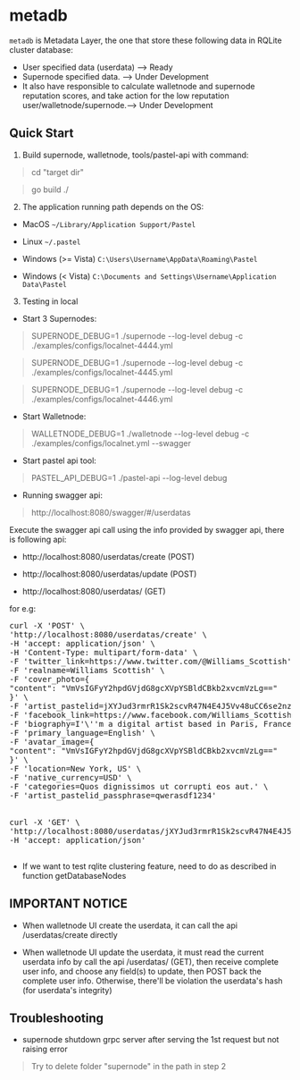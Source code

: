 # metadb

`metadb` is Metadata Layer, the one that store these following data in RQLite cluster database:
- User specified data (userdata) --> Ready
- Supernode specified data. --> Under Development
- It also have responsible to calculate walletnode and supernode reputation scores, and take action for the low reputation user/walletnode/supernode.--> Under Development

## Quick Start

 
1. Build supernode, walletnode, tools/pastel-api with command:

>cd "target  dir"

>go build ./


2. The application running path depends on the OS:

* MacOS `~/Library/Application Support/Pastel`

* Linux `~/.pastel`

* Windows (>= Vista) `C:\Users\Username\AppData\Roaming\Pastel`

* Windows (< Vista) `C:\Documents and Settings\Username\Application Data\Pastel`

  
3. Testing in local

- Start 3 Supernodes:

>SUPERNODE_DEBUG=1 ./supernode --log-level debug -c ./examples/configs/localnet-4444.yml

>SUPERNODE_DEBUG=1 ./supernode --log-level debug -c ./examples/configs/localnet-4445.yml

>SUPERNODE_DEBUG=1 ./supernode --log-level debug -c ./examples/configs/localnet-4446.yml

  

- Start Walletnode:

>WALLETNODE_DEBUG=1 ./walletnode --log-level debug -c ./examples/configs/localnet.yml --swagger

  
- Start pastel api tool:

>PASTEL_API_DEBUG=1 ./pastel-api --log-level debug

  

- Running swagger api:

>http://localhost:8080/swagger/#/userdatas

  

Execute the swagger api call using the info provided by swagger api, there is following api:

- http://localhost:8080/userdatas/create (POST)

- http://localhost:8080/userdatas/update (POST)

- http://localhost:8080/userdatas/<pastelid> (GET)

  
  

for e.g:
<pre>
curl -X 'POST' \
'http://localhost:8080/userdatas/create' \
-H 'accept: application/json' \
-H 'Content-Type: multipart/form-data' \
-F 'twitter_link=https://www.twitter.com/@Williams_Scottish' \
-F 'realname=Williams Scottish' \
-F 'cover_photo={
"content": "VmVsIGFyY2hpdGVjdG8gcXVpYSBldCBkb2xvcmVzLg=="
}' \
-F 'artist_pastelid=jXYJud3rmrR1Sk2scvR47N4E4J5Vv48uCC6se2nzHrBRdjaKj3ybPoi1Y2VVoRqi1GnQrYKjSxQAC7NBtvtEdS' \
-F 'facebook_link=https://www.facebook.com/Williams_Scottish' \
-F 'biography=I'\''m a digital artist based in Paris, France. ...' \
-F 'primary_language=English' \
-F 'avatar_image={
"content": "VmVsIGFyY2hpdGVjdG8gcXVpYSBldCBkb2xvcmVzLg=="
}' \
-F 'location=New York, US' \
-F 'native_currency=USD' \
-F 'categories=Quos dignissimos ut corrupti eos aut.' \
-F 'artist_pastelid_passphrase=qwerasdf1234'

  
curl -X 'GET' \
'http://localhost:8080/userdatas/jXYJud3rmrR1Sk2scvR47N4E4J5Vv48uCC6se2nzHrBRdjaKj3ybPoi1Y2VVoRqi1GnQrYKjSxQAC7NBtvtEdS' \
-H 'accept: application/json'

</pre>
  
  
* If we want to test rqlite clustering feature, need to do as described in function getDatabaseNodes

  
## IMPORTANT NOTICE

- When walletnode UI create the userdata, it can call the api /userdatas/create directly

- When walletnode UI update the userdata, it must read the current userdata info by call the api /userdatas/<pastelid> (GET), then receive complete user info, and choose any field(s) to update, then POST back the complete user info. Otherwise, there'll be violation the userdata's hash (for userdata's integrity)

  
## Troubleshooting

- supernode shutdown grpc server after serving the 1st request but not raising error

>Try to delete folder "supernode" in the path in step 2
